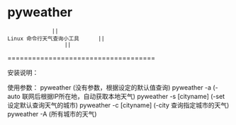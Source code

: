
pyweather
===================================
  				  ||
    Linux 命令行天气查询小工具 	  ||
			          ||
====================================

安装说明：


使用参数：
	pyweather 	  (没有参数，根据设定的默认值查询) 
	pyweather  -a     (-auto 联网后根据IP所在地，自动获取本地天气)
	pyweather  -s   [cityname]  (-set设定默认查询天气的城市)
	pyweather  -c   [cityname]  (-city 查询指定城市的天气)
	pyweather  -A   (所有城市的天气)

